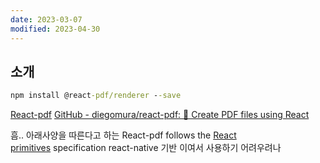```yaml
---
date: 2023-03-07
modified: 2023-04-30
---
```


## 소개

```cmd
npm install @react-pdf/renderer --save
```

[React-pdf](https://react-pdf.org/)
[GitHub - diegomura/react-pdf: 📄 Create PDF files using React](https://github.com/diegomura/react-pdf)

흠.. 아래사양을 따른다고 하는
React-pdf follows the [React primitives](https://github.com/lelandrichardson/react-primitives) specification
react-native 기반 이여서 사용하기 어려우려나
